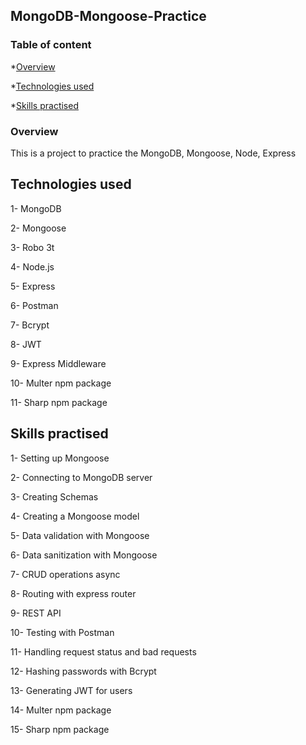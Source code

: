 ## MongoDB-Mongoose-Practice

### Table of content

\*[Overview](#overview)

\*[Technologies used](#technologies-used)

\*[Skills practised](#skills-practised)

### Overview

This is a project to practice the MongoDB, Mongoose, Node, Express

## Technologies used

1- MongoDB

2- Mongoose

3- Robo 3t

4- Node.js

5- Express

6- Postman

7- Bcrypt

8- JWT

9- Express Middleware

10- Multer npm package

11- Sharp npm package

## Skills practised

1- Setting up Mongoose

2- Connecting to MongoDB server

3- Creating Schemas

4- Creating a Mongoose model

5- Data validation with Mongoose

6- Data sanitization with Mongoose

7- CRUD operations async

8- Routing with express router

9- REST API

10- Testing with Postman

11- Handling request status and bad requests

12- Hashing passwords with Bcrypt

13- Generating JWT for users

14- Multer npm package

15- Sharp npm package
